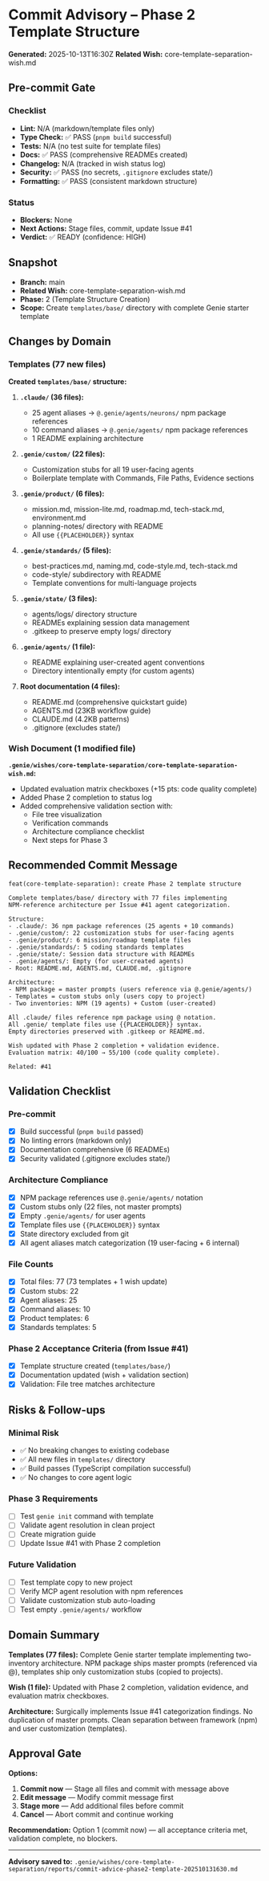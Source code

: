 # Commit Advisory – Phase 2 Template Structure

**Generated:** 2025-10-13T16:30Z
**Related Wish:** core-template-separation-wish.md

## Pre-commit Gate

### Checklist
- **Lint:** N/A (markdown/template files only)
- **Type Check:** ✅ PASS (`pnpm build` successful)
- **Tests:** N/A (no test suite for template files)
- **Docs:** ✅ PASS (comprehensive READMEs created)
- **Changelog:** N/A (tracked in wish status log)
- **Security:** ✅ PASS (no secrets, `.gitignore` excludes state/)
- **Formatting:** ✅ PASS (consistent markdown structure)

### Status
- **Blockers:** None
- **Next Actions:** Stage files, commit, update Issue #41
- **Verdict:** ✅ READY (confidence: HIGH)

## Snapshot

- **Branch:** main
- **Related Wish:** core-template-separation-wish.md
- **Phase:** 2 (Template Structure Creation)
- **Scope:** Create `templates/base/` directory with complete Genie starter template

## Changes by Domain

### Templates (77 new files)
**Created `templates/base/` structure:**

1. **`.claude/` (36 files):**
   - 25 agent aliases → `@.genie/agents/neurons/` npm package references
   - 10 command aliases → `@.genie/agents/` npm package references
   - 1 README explaining architecture

2. **`.genie/custom/` (22 files):**
   - Customization stubs for all 19 user-facing agents
   - Boilerplate template with Commands, File Paths, Evidence sections

3. **`.genie/product/` (6 files):**
   - mission.md, mission-lite.md, roadmap.md, tech-stack.md, environment.md
   - planning-notes/ directory with README
   - All use `{{PLACEHOLDER}}` syntax

4. **`.genie/standards/` (5 files):**
   - best-practices.md, naming.md, code-style.md, tech-stack.md
   - code-style/ subdirectory with README
   - Template conventions for multi-language projects

5. **`.genie/state/` (3 files):**
   - agents/logs/ directory structure
   - READMEs explaining session data management
   - .gitkeep to preserve empty logs/ directory

6. **`.genie/agents/` (1 file):**
   - README explaining user-created agent conventions
   - Directory intentionally empty (for custom agents)

7. **Root documentation (4 files):**
   - README.md (comprehensive quickstart guide)
   - AGENTS.md (23KB workflow guide)
   - CLAUDE.md (4.2KB patterns)
   - .gitignore (excludes state/)

### Wish Document (1 modified file)
**`.genie/wishes/core-template-separation/core-template-separation-wish.md`:**
- Updated evaluation matrix checkboxes (+15 pts: code quality complete)
- Added Phase 2 completion to status log
- Added comprehensive validation section with:
  - File tree visualization
  - Verification commands
  - Architecture compliance checklist
  - Next steps for Phase 3

## Recommended Commit Message

```
feat(core-template-separation): create Phase 2 template structure

Complete templates/base/ directory with 77 files implementing
NPM-reference architecture per Issue #41 agent categorization.

Structure:
- .claude/: 36 npm package references (25 agents + 10 commands)
- .genie/custom/: 22 customization stubs for user-facing agents
- .genie/product/: 6 mission/roadmap template files
- .genie/standards/: 5 coding standards templates
- .genie/state/: Session data structure with READMEs
- .genie/agents/: Empty (for user-created agents)
- Root: README.md, AGENTS.md, CLAUDE.md, .gitignore

Architecture:
- NPM package = master prompts (users reference via @.genie/agents/)
- Templates = custom stubs only (users copy to project)
- Two inventories: NPM (19 agents) + Custom (user-created)

All .claude/ files reference npm package using @ notation.
All .genie/ template files use {{PLACEHOLDER}} syntax.
Empty directories preserved with .gitkeep or README.md.

Wish updated with Phase 2 completion + validation evidence.
Evaluation matrix: 40/100 → 55/100 (code quality complete).

Related: #41
```

## Validation Checklist

### Pre-commit
- [x] Build successful (`pnpm build` passed)
- [x] No linting errors (markdown only)
- [x] Documentation comprehensive (6 READMEs)
- [x] Security validated (.gitignore excludes state/)

### Architecture Compliance
- [x] NPM package references use `@.genie/agents/` notation
- [x] Custom stubs only (22 files, not master prompts)
- [x] Empty `.genie/agents/` for user agents
- [x] Template files use `{{PLACEHOLDER}}` syntax
- [x] State directory excluded from git
- [x] All agent aliases match categorization (19 user-facing + 6 internal)

### File Counts
- [x] Total files: 77 (73 templates + 1 wish update)
- [x] Custom stubs: 22
- [x] Agent aliases: 25
- [x] Command aliases: 10
- [x] Product templates: 6
- [x] Standards templates: 5

### Phase 2 Acceptance Criteria (from Issue #41)
- [x] Template structure created (`templates/base/`)
- [x] Documentation updated (wish + validation section)
- [x] Validation: File tree matches architecture

## Risks & Follow-ups

### Minimal Risk
- ✅ No breaking changes to existing codebase
- ✅ All new files in `templates/` directory
- ✅ Build passes (TypeScript compilation successful)
- ✅ No changes to core agent logic

### Phase 3 Requirements
- [ ] Test `genie init` command with template
- [ ] Validate agent resolution in clean project
- [ ] Create migration guide
- [ ] Update Issue #41 with Phase 2 completion

### Future Validation
- [ ] Test template copy to new project
- [ ] Verify MCP agent resolution with npm references
- [ ] Validate customization stub auto-loading
- [ ] Test empty `.genie/agents/` workflow

## Domain Summary

**Templates (77 files):** Complete Genie starter template implementing two-inventory architecture. NPM package ships master prompts (referenced via @), templates ship only customization stubs (copied to projects).

**Wish (1 file):** Updated with Phase 2 completion, validation evidence, and evaluation matrix checkboxes.

**Architecture:** Surgically implements Issue #41 categorization findings. No duplication of master prompts. Clean separation between framework (npm) and user customization (templates).

## Approval Gate

**Options:**
1. **Commit now** — Stage all files and commit with message above
2. **Edit message** — Modify commit message first
3. **Stage more** — Add additional files before commit
4. **Cancel** — Abort commit and continue working

**Recommendation:** Option 1 (commit now) — all acceptance criteria met, validation complete, no blockers.

---

**Advisory saved to:** `.genie/wishes/core-template-separation/reports/commit-advice-phase2-template-202510131630.md`
